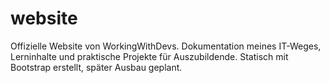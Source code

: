 # website
Offizielle Website von WorkingWithDevs. Dokumentation meines IT-Weges, Lerninhalte und praktische Projekte für Auszubildende. Statisch mit Bootstrap erstellt, später Ausbau geplant.
